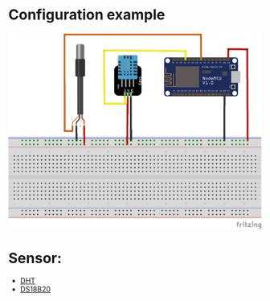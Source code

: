 # Configuration example
<img src="https://github.com/mastroalex/tempcontrol/blob/main/esp8266_sensor_reading/sensor_esp8266_bb.png" alt="example" width="800"/>

# Sensor: 
*  [DHT](https://github.com/mastroalex/tempcontrol/tree/main/esp8266_sensor_reading/dht11_test)
*  [DS18B20](https://github.com/mastroalex/tempcontrol/tree/main/esp8266_sensor_reading/ds18b20_test)